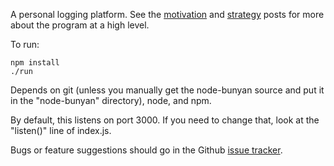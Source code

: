 A personal logging platform.  See the
[motivation](http://pcmonk.me/2016/10/13/personal-logging.html) and
[strategy](http://pcmonk.me/2016/10/13/logging-idea-maze.html) posts for more
about the program at a high level.

To run:

    npm install
    ./run

Depends on git (unless you manually get the node-bunyan source and put it in
the "node-bunyan" directory), node, and npm.

By default, this listens on port 3000.  If you need to change that,
look at the "listen()" line of index.js.

Bugs or feature suggestions should go in the Github [issue
tracker](https://github.com/philipcmonk/plogging/issues).
